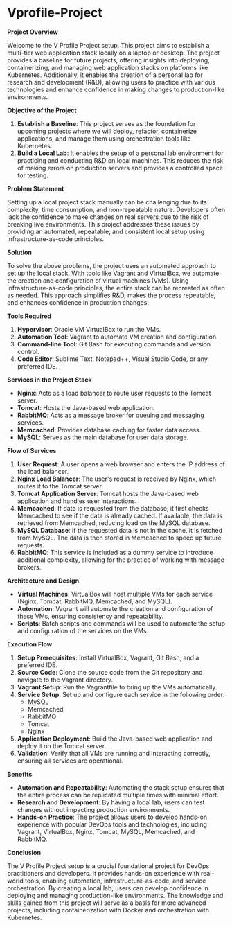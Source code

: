 # Vprofile-Project

**Project Overview**

Welcome to the V Profile Project setup. This project aims to establish a multi-tier web application stack locally on a laptop or desktop. The project provides a baseline for future projects, offering insights into deploying, containerizing, and managing web application stacks on platforms like Kubernetes. Additionally, it enables the creation of a personal lab for research and development (R&D), allowing users to practice with various technologies and enhance confidence in making changes to production-like environments.

**Objective of the Project**

1. **Establish a Baseline**: This project serves as the foundation for upcoming projects where we will deploy, refactor, containerize applications, and manage them using orchestration tools like Kubernetes.
2. **Build a Local Lab**: It enables the setup of a personal lab environment for practicing and conducting R&D on local machines. This reduces the risk of making errors on production servers and provides a controlled space for testing.

**Problem Statement**

Setting up a local project stack manually can be challenging due to its complexity, time consumption, and non-repeatable nature. Developers often lack the confidence to make changes on real servers due to the risk of breaking live environments. This project addresses these issues by providing an automated, repeatable, and consistent local setup using infrastructure-as-code principles.

**Solution**

To solve the above problems, the project uses an automated approach to set up the local stack. With tools like Vagrant and VirtualBox, we automate the creation and configuration of virtual machines (VMs). Using infrastructure-as-code principles, the entire stack can be recreated as often as needed. This approach simplifies R&D, makes the process repeatable, and enhances confidence in production changes.

**Tools Required**

1. **Hypervisor**: Oracle VM VirtualBox to run the VMs.
2. **Automation Tool**: Vagrant to automate VM creation and configuration.
3. **Command-line Tool**: Git Bash for executing commands and version control.
4. **Code Editor**: Sublime Text, Notepad++, Visual Studio Code, or any preferred IDE.

**Services in the Project Stack**

- **Nginx**: Acts as a load balancer to route user requests to the Tomcat server.
- **Tomcat**: Hosts the Java-based web application.
- **RabbitMQ**: Acts as a message broker for queuing and messaging services.
- **Memcached**: Provides database caching for faster data access.
- **MySQL**: Serves as the main database for user data storage.

**Flow of Services**

1. **User Request**: A user opens a web browser and enters the IP address of the load balancer.
2. **Nginx Load Balancer**: The user's request is received by Nginx, which routes it to the Tomcat server.
3. **Tomcat Application Server**: Tomcat hosts the Java-based web application and handles user interactions.
4. **Memcached**: If data is requested from the database, it first checks Memcached to see if the data is already cached. If available, the data is retrieved from Memcached, reducing load on the MySQL database.
5. **MySQL Database**: If the requested data is not in the cache, it is fetched from MySQL. The data is then stored in Memcached to speed up future requests.
6. **RabbitMQ**: This service is included as a dummy service to introduce additional complexity, allowing for the practice of working with message brokers.

**Architecture and Design**

- **Virtual Machines**: VirtualBox will host multiple VMs for each service (Nginx, Tomcat, RabbitMQ, Memcached, and MySQL).
- **Automation**: Vagrant will automate the creation and configuration of these VMs, ensuring consistency and repeatability.
- **Scripts**: Batch scripts and commands will be used to automate the setup and configuration of the services on the VMs.

**Execution Flow**

1. **Setup Prerequisites**: Install VirtualBox, Vagrant, Git Bash, and a preferred IDE.
2. **Source Code**: Clone the source code from the Git repository and navigate to the Vagrant directory.
3. **Vagrant Setup**: Run the Vagrantfile to bring up the VMs automatically.
4. **Service Setup**: Set up and configure each service in the following order:
   - MySQL
   - Memcached
   - RabbitMQ
   - Tomcat
   - Nginx
5. **Application Deployment**: Build the Java-based web application and deploy it on the Tomcat server.
6. **Validation**: Verify that all VMs are running and interacting correctly, ensuring all services are operational.

**Benefits**

- **Automation and Repeatability**: Automating the stack setup ensures that the entire process can be replicated multiple times with minimal effort.
- **Research and Development**: By having a local lab, users can test changes without impacting production environments.
- **Hands-on Practice**: The project allows users to develop hands-on experience with popular DevOps tools and technologies, including Vagrant, VirtualBox, Nginx, Tomcat, MySQL, Memcached, and RabbitMQ.

**Conclusion**

The V Profile Project setup is a crucial foundational project for DevOps practitioners and developers. It provides hands-on experience with real-world tools, enabling automation, infrastructure-as-code, and service orchestration. By creating a local lab, users can develop confidence in deploying and managing production-like environments. The knowledge and skills gained from this project will serve as a basis for more advanced projects, including containerization with Docker and orchestration with Kubernetes.

